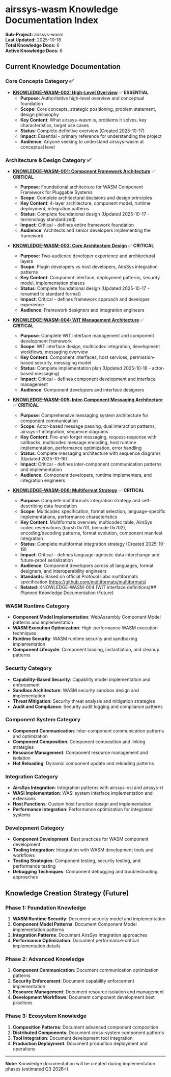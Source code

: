 # airssys-wasm Knowledge Documentation Index

**Sub-Project:** airssys-wasm  
**Last Updated:** 2025-10-18  
**Total Knowledge Docs:** 6  
**Active Knowledge Docs:** 6

## Current Knowledge Documentation

### Core Concepts Category ✅
- **[KNOWLEDGE-WASM-002: High-Level Overview](knowledge_wasm_002_high_level_overview.md)** ✅ **ESSENTIAL**
  - **Purpose**: Authoritative high-level overview and conceptual foundation
  - **Scope**: Core concepts, strategic positioning, problem statement, design philosophy
  - **Key Content**: What airssys-wasm is, problems it solves, key characteristics, target use cases
  - **Status**: Complete definitive overview (Created 2025-10-17)
  - **Impact**: Essential - primary reference for understanding the project
  - **Audience**: Anyone seeking to understand airssys-wasm at conceptual level

### Architecture & Design Category ✅
- **[KNOWLEDGE-WASM-001: Component Framework Architecture](knowledge_wasm_001_component_framework_architecture.md)** ✅ **CRITICAL**
  - **Purpose**: Foundational architecture for WASM Component Framework for Pluggable Systems
  - **Scope**: Complete architectural decisions and design principles
  - **Key Content**: 4-layer architecture, component model, runtime deployment, integration patterns
  - **Status**: Complete foundational design (Updated 2025-10-17 - terminology standardized)
  - **Impact**: Critical - defines entire framework foundation
  - **Audience**: Architects and senior developers implementing the framework

- **[KNOWLEDGE-WASM-003: Core Architecture Design](knowledge_wasm_003_core_architecture_design.md)** ✅ **CRITICAL**
  - **Purpose**: Two-audience developer experience and architectural layers
  - **Scope**: Plugin developers vs host developers, AirsSys integration patterns
  - **Key Content**: Component interface, deployment patterns, security model, implementation phases
  - **Status**: Complete foundational design (Updated 2025-10-17 - renamed to standard format)
  - **Impact**: Critical - defines framework approach and developer experience
  - **Audience**: Framework designers and integration engineers

- **[KNOWLEDGE-WASM-004: WIT Management Architecture](knowledge_wasm_004_wit_management_architecture.md)** ✅ **CRITICAL**
  - **Purpose**: Complete WIT interface management and component development framework
  - **Scope**: WIT interface design, multicodec integration, development workflows, messaging overview
  - **Key Content**: Component interfaces, host services, permission-based security, messaging model
  - **Status**: Complete implementation plan (Updated 2025-10-18 - actor-based messaging)
  - **Impact**: Critical - defines component development and interface management
  - **Audience**: Component developers and interface designers

- **[KNOWLEDGE-WASM-005: Inter-Component Messaging Architecture](knowledge_wasm_005_messaging_architecture.md)** ✅ **CRITICAL**
  - **Purpose**: Comprehensive messaging system architecture for component communication
  - **Scope**: Actor-based message passing, dual interaction patterns, airssys-rt integration, sequence diagrams
  - **Key Content**: Fire-and-forget messaging, request-response with callbacks, multicodec message encoding, host runtime implementation, performance optimization, error handling
  - **Status**: Complete messaging architecture with sequence diagrams (Updated 2025-10-18)
  - **Impact**: Critical - defines inter-component communication patterns and implementation
  - **Audience**: Component developers, runtime implementers, and integration engineers

- **[KNOWLEDGE-WASM-006: Multiformat Strategy](knowledge_wasm_006_multiformat_strategy.md)** ✅ **CRITICAL**
  - **Purpose**: Complete multiformats integration strategy and self-describing data foundation
  - **Scope**: Multicodec specification, format selection, language-specific implementations, performance characteristics
  - **Key Content**: Multiformats overview, multicodec table, AirsSys codec reservations (borsh 0x701, bincode 0x702), encoding/decoding patterns, format evolution, component manifest integration
  - **Status**: Complete multiformat integration strategy (Created 2025-10-18)
  - **Impact**: Critical - defines language-agnostic data interchange and future-proof serialization
  - **Audience**: Component developers across all languages, format designers, and interoperability engineers
  - **Standards**: Based on official Protocol Labs multiformats specification (https://github.com/multiformats/multiformats)
  - **Related**: KNOWLEDGE-WASM-004 (WIT interface definitions)## Planned Knowledge Documentation (Future)

### WASM Runtime Category
- **Component Model Implementation**: WebAssembly Component Model patterns and implementation
- **WASM Execution Optimization**: High-performance WASM execution techniques
- **Runtime Security**: WASM runtime security and sandboxing implementation
- **Component Lifecycle**: Component loading, instantiation, and cleanup patterns

### Security Category  
- **Capability-Based Security**: Capability model implementation and enforcement
- **Sandbox Architecture**: WASM security sandbox design and implementation
- **Threat Mitigation**: Security threat analysis and mitigation strategies
- **Audit and Compliance**: Security audit logging and compliance patterns

### Component System Category
- **Component Communication**: Inter-component communication patterns and optimization
- **Component Composition**: Component composition and linking strategies
- **Resource Management**: Component resource management and isolation
- **Hot Reloading**: Dynamic component update and reloading patterns

### Integration Category
- **AirsSys Integration**: Integration patterns with airssys-osl and airssys-rt
- **WASI Implementation**: WASI system interface implementation and extensions
- **Host Functions**: Custom host function design and implementation
- **Performance Integration**: Performance optimization for integrated systems

### Development Category
- **Component Development**: Best practices for WASM component development
- **Tooling Integration**: Integration with WASM development tools and workflows  
- **Testing Strategies**: Component testing, security testing, and performance testing
- **Debugging Techniques**: Component debugging and troubleshooting approaches

## Knowledge Creation Strategy (Future)

### Phase 1: Foundation Knowledge
1. **WASM Runtime Security**: Document security model and implementation
2. **Component Model Patterns**: Document Component Model implementation patterns
3. **Integration Patterns**: Document AirsSys integration approaches
4. **Performance Optimization**: Document performance-critical implementation details

### Phase 2: Advanced Knowledge  
1. **Component Communication**: Document communication optimization patterns
2. **Security Enforcement**: Document capability enforcement implementation
3. **Resource Management**: Document resource isolation and management
4. **Development Workflows**: Document component development best practices

### Phase 3: Ecosystem Knowledge
1. **Composition Patterns**: Document advanced component composition
2. **Distributed Components**: Document cross-system component patterns
3. **Tool Integration**: Document development tool integration
4. **Production Deployment**: Document production deployment and operations

---
**Note:** Knowledge documentation will be created during implementation phases (estimated Q3 2026+).